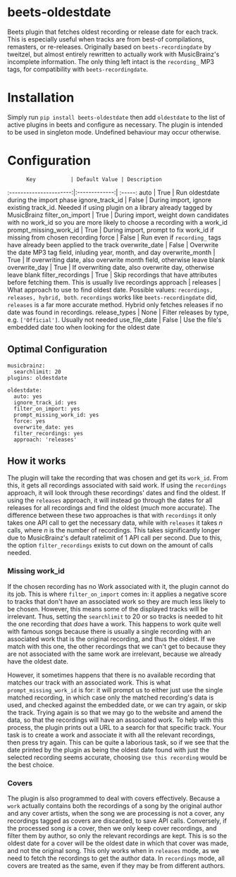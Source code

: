 # beets-oldestdate

Beets plugin that fetches oldest recording or release date for each track. This is especially useful when tracks are
from best-of compilations, remasters, or re-releases. Originally based on `beets-recordingdate` by tweitzel, but almost
entirely rewritten to actually work with MusicBrainz's incomplete information. The only thing left intact is
the `recording_` MP3 tags, for compatibility with `beets-recordingdate`.

# Installation

Simply run `pip install beets-oldestdate` then add `oldestdate` to the list of active plugins in beets and configure as
necessary. The plugin is intended to be used in singleton mode. Undefined behaviour may occur otherwise.

# Configuration

          Key           | Default Value | Description  
 :----------------------:|:-------------:| :-----:
          auto          |     True      | Run oldestdate during the import phase
    ignore_track_id     |     False     | During import, ignore existing track_id. Needed if using plugin on a library already tagged by MusicBrainz
    filter_on_import    |     True      | During import, weight down candidates with no work_id so you are more likely to choose a recording with a work_id
 prompt_missing_work_id |     True      | During import, prompt to fix work_id if missing from chosen recording
         force          |     False     | Run even if `recording_` tags have already been applied to the track
     overwrite_date     |     False     | Overwrite the date MP3 tag field, inluding year, month, and day
    overwrite_month     |     True      | If overwriting date, also overwrite month field, otherwise leave blank
     overwrite_day      |     True      | If overwriting date, also overwrite day, otherwise leave blank
   filter_recordings    |     True      | Skip recordings that have attributes before fetching them. This is usually live recordings
        approach        |   releases    | What approach to use to find oldest date. Possible values: `recordings, releases, hybrid, both`. `recordings` works like `beets-recordingdate` did, `releases` is a far more accurate method. Hybrid only fetches releases if no date was found in recordings.
     release_types      |     None      | Filter releases by type, e.g. `['Official']`. Usually not needed
     use_file_date      |     False     | Use the file's embedded date too when looking for the oldest date

## Optimal Configuration

    musicbrainz:
      searchlimit: 20
    plugins: oldestdate

    oldestdate:
      auto: yes
      ignore_track_id: yes
      filter_on_import: yes
      prompt_missing_work_id: yes
      force: yes
      overwrite_date: yes
      filter_recordings: yes
      approach: 'releases'

## How it works

The plugin will take the recording that was chosen and get its `work_id`. From this, it gets all recordings associated
with said work. If using the `recordings` approach, it will look through these recordings' dates and find the oldest. If
using the `releases` approach, it will instead go through the dates for all releases for all recordings and find the
oldest (*much* more accurate). The difference between these two approaches is that with `recordings` it only takes one
API call to get the necessary data, while with `releases` it takes *n* calls, where *n* is the number of recordings.
This takes significantly longer due to MusicBrainz's default ratelimit of 1 API call per second. Due to this, the
option `filter_recordings` exists to cut down on the amount of calls needed.

### Missing work_id

If the chosen recording has no Work associated with it, the plugin cannot do its job. This is where `filter_on_import`
comes in: it applies a negative score to tracks that don't have an associated work so they are much less likely to be
chosen. However, this means some of the displayed tracks will be irrelevant. Thus, setting the `searchlimit` to 20 or so
tracks is needed to hit the one recording that *does* have a work. This happens to work quite well with famous songs
because there is usually a single recording with an associated work that is the original recording, and thus the oldest.
If we match with this one, the other recordings that we can't get to because they are not associated with the same work
are irrelevant, because we already have the oldest date.

However, it sometimes happens that there is no available recording that matches our track with an associated work. This
is what `prompt_missing_work_id` is for: it will prompt us to either just use the single matched recording, in which
case only the matched recording's data is used, and checked against the embedded date, or we can try again, or skip the
track. Trying again is so that we may go to the website and amend the data, so that the recordings will have an
associated work. To help with this process, the plugin prints out a URL to a search for that specific track. Your task
is to create a work and associate it with all the relevant recordings, then press try again. This can be quite a
laborious task, so if we see that the date printed by the plugin as being the oldest date found with just the selected
recording seems accurate, choosing `Use this recording` would be the best choice.

### Covers

The plugin is also programmed to deal with covers effectively. Because a `work` actually contains both the recordings of
a song by the original author and any cover artists, when the song we are processing is not a cover, any recordings
tagged as covers are discarded, to save API calls. Conversely, if the processed song *is* a cover, then we only keep
cover recordings, and filter them by author, so only the relevant recordings are kept. This is so the oldest date for a
cover will be the oldest date in which that cover was made, and not the original song. This only works when
in `releases` mode, as we need to fetch the recordings to get the author data. In `recordings` mode, all covers are
treated as the same, even if they may be from different authors.
